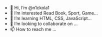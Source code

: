 - 👋 Hi, I’m @n1ckola1
- 👀 I’m interested Read Book, Sport, Game...
- 🌱 I’m  learning HTML, CSS, JavaScript...
- 💞️ I’m looking to collaborate on ...
- 📫 How to reach me ...

<!---
n1ckola1/n1ckola1 is a ✨ special ✨ repository because its `README.md` (this file) appears on your GitHub profile.
You can click the Preview link to take a look at your changes.
--->
